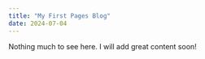 ```yaml
---
title: "My First Pages Blog"
date: 2024-07-04
---
```


Nothing much to see here. I will add great content soon!
